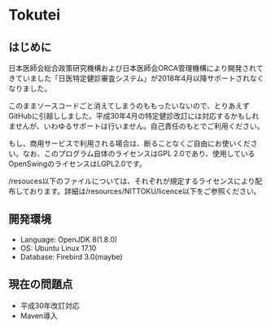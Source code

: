 # Tokutei

## はじめに
日本医師会総合政策研究機構および日本医師会ORCA管理機構により開発されてきていました「日医特定健診審査システム」が2018年4月以降サポートされなくなりました。

このままソースコードごと消えてしまうのももったいないので、とりあえずGitHubに引越ししました。平成30年4月の特定健診改訂には対応するかもしれませんが、いわゆるサポートは行いません。自己責任のもとでご利用ください。

もし、商用サービスで利用される場合は、断ることなくご自由にお使いください。なお、このプログラム自体のライセンスはGPL 2.0であり、使用しているOpenSwingのライセンスはLGPL2.0です。

/resouces以下のファイルについては、それぞれが規定するライセンスにより配布しております。詳細は/resources/NITTOKU/licence以下をご参照ください。

## 開発環境
* Language: OpenJDK 8(1.8.0)
* OS: Ubuntu Linux 17.10
* Database: Firebird 3.0(maybe)

## 現在の問題点

* 平成30年改訂対応
* Maven導入
